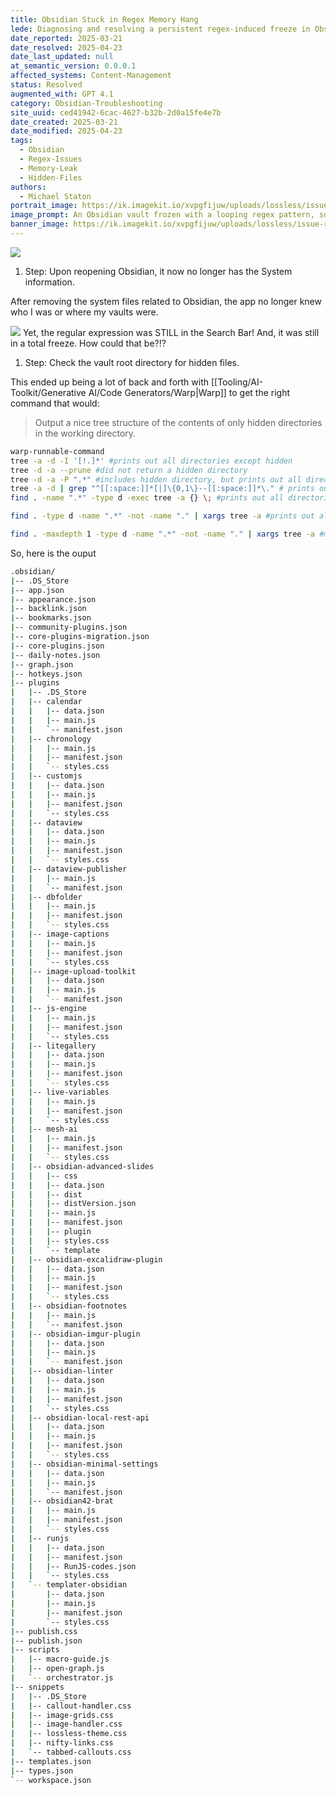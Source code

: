 ```yaml
---
title: Obsidian Stuck in Regex Memory Hang
lede: Diagnosing and resolving a persistent regex-induced freeze in Obsidian, including hidden file investigation and advanced directory tree commands.
date_reported: 2025-03-21
date_resolved: 2025-04-23
date_last_updated: null
at_semantic_version: 0.0.0.1
affected_systems: Content-Management
status: Resolved
augmented_with: GPT 4.1
category: Obsidian-Troubleshooting
site_uuid: ced41942-6cac-4627-b32b-2d0a15fe4e7b
date_created: 2025-03-21
date_modified: 2025-04-23
tags:
  - Obsidian
  - Regex-Issues
  - Memory-Leak
  - Hidden-Files
authors:
  - Michael Staton
portrait_image: https://ik.imagekit.io/xvpgfijuw/uploads/lossless/issue-resolutions/2025-05-05_portrait_image_Obsidian-stuck-in-Regex-memory-hang_d9987843-2547-4c6a-9a13-48e736722756_nAg1KFslI.webp
image_prompt: An Obsidian vault frozen with a looping regex pattern, surrounded by hidden files and directory trees, visualizing a memory hang.
banner_image: https://ik.imagekit.io/xvpgfijuw/uploads/lossless/issue-resolutions/2025-05-05_banner_image_Obsidian-stuck-in-Regex-memory-hang_2e49d249-fee0-4623-9337-0f502639c286_D70l4eAaW8.webp
---
```

![](https://i.imgur.com/3HfecxN.gif)



1. Step: Upon reopening Obsidian, it now no longer has the System information.  

After removing the system files related to Obsidian, the app no longer knew who I was or where my vaults were.

![](https://i.imgur.com/p5XVKb5.gif)
Yet, the regular expression was STILL in the Search Bar!  And, it was still in a total freeze. How could that be?!?

1. Step: Check the vault root directory for hidden files.  
   
This ended up being a lot of back and forth with [[Tooling/AI-Toolkit/Generative AI/Code Generators/Warp|Warp]] to get the right command that would:
>Output a nice tree structure of the contents of only hidden directories in the working directory. 

```bash
warp-runnable-command
tree -a -d -I '[!.]*' #prints out all directories except hidden
tree -d -a --prune #did not return a hidden directory
tree -d -a -P ".*" #includes hidden directory, but prints out all directories
tree -a -d | grep "^[[:space:]]*[|]\{0,1\}--[[:space:]]*\." # prints out only hidden directories but not their contents
find . -name ".*" -type d -exec tree -a {} \; #prints out all directories and their contents. 

find . -type d -name ".*" -not -name "." | xargs tree -a #prints out all nested content of hidden directories. 

find . -maxdepth 1 -type d -name ".*" -not -name "." | xargs tree -a #meets criteria, but only prints one level deep. -- looks much nicer
```

So, here is the ouput
   
```bash
.obsidian/
|-- .DS_Store
|-- app.json
|-- appearance.json
|-- backlink.json
|-- bookmarks.json
|-- community-plugins.json
|-- core-plugins-migration.json
|-- core-plugins.json
|-- daily-notes.json
|-- graph.json
|-- hotkeys.json
|-- plugins
|   |-- .DS_Store
|   |-- calendar
|   |   |-- data.json
|   |   |-- main.js
|   |   `-- manifest.json
|   |-- chronology
|   |   |-- main.js
|   |   |-- manifest.json
|   |   `-- styles.css
|   |-- customjs
|   |   |-- data.json
|   |   |-- main.js
|   |   |-- manifest.json
|   |   `-- styles.css
|   |-- dataview
|   |   |-- data.json
|   |   |-- main.js
|   |   |-- manifest.json
|   |   `-- styles.css
|   |-- dataview-publisher
|   |   |-- main.js
|   |   `-- manifest.json
|   |-- dbfolder
|   |   |-- main.js
|   |   |-- manifest.json
|   |   `-- styles.css
|   |-- image-captions
|   |   |-- main.js
|   |   |-- manifest.json
|   |   `-- styles.css
|   |-- image-upload-toolkit
|   |   |-- data.json
|   |   |-- main.js
|   |   `-- manifest.json
|   |-- js-engine
|   |   |-- main.js
|   |   |-- manifest.json
|   |   `-- styles.css
|   |-- litegallery
|   |   |-- data.json
|   |   |-- main.js
|   |   |-- manifest.json
|   |   `-- styles.css
|   |-- live-variables
|   |   |-- main.js
|   |   |-- manifest.json
|   |   `-- styles.css
|   |-- mesh-ai
|   |   |-- main.js
|   |   |-- manifest.json
|   |   `-- styles.css
|   |-- obsidian-advanced-slides
|   |   |-- css
|   |   |-- data.json
|   |   |-- dist
|   |   |-- distVersion.json
|   |   |-- main.js
|   |   |-- manifest.json
|   |   |-- plugin
|   |   |-- styles.css
|   |   `-- template
|   |-- obsidian-excalidraw-plugin
|   |   |-- data.json
|   |   |-- main.js
|   |   |-- manifest.json
|   |   `-- styles.css
|   |-- obsidian-footnotes
|   |   |-- main.js
|   |   `-- manifest.json
|   |-- obsidian-imgur-plugin
|   |   |-- data.json
|   |   |-- main.js
|   |   `-- manifest.json
|   |-- obsidian-linter
|   |   |-- data.json
|   |   |-- main.js
|   |   |-- manifest.json
|   |   `-- styles.css
|   |-- obsidian-local-rest-api
|   |   |-- data.json
|   |   |-- main.js
|   |   |-- manifest.json
|   |   `-- styles.css
|   |-- obsidian-minimal-settings
|   |   |-- data.json
|   |   |-- main.js
|   |   `-- manifest.json
|   |-- obsidian42-brat
|   |   |-- main.js
|   |   |-- manifest.json
|   |   `-- styles.css
|   |-- runjs
|   |   |-- data.json
|   |   |-- manifest.json
|   |   |-- RunJS-codes.json
|   |   `-- styles.css
|   `-- templater-obsidian
|       |-- data.json
|       |-- main.js
|       |-- manifest.json
|       `-- styles.css
|-- publish.css
|-- publish.json
|-- scripts
|   |-- macro-guide.js
|   |-- open-graph.js
|   `-- orchestrator.js
|-- snippets
|   |-- .DS_Store
|   |-- callout-handler.css
|   |-- image-grids.css
|   |-- image-handler.css
|   |-- lossless-theme.css
|   |-- nifty-links.css
|   `-- tabbed-callouts.css
|-- templates.json
|-- types.json
`-- workspace.json
